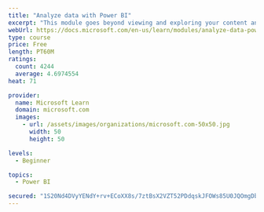 ```yaml
---
title: "Analyze data with Power BI"
excerpt: "This module goes beyond viewing and exploring your content and explains how to interact with it by working with reports and dashboards to uncover and share new business insights."
webUrl: https://docs.microsoft.com/en-us/learn/modules/analyze-data-power-bi/
type: course
price: Free
length: PT60M
ratings:
  count: 4244
  average: 4.6974554
heat: 71

provider:
  name: Microsoft Learn
  domain: microsoft.com
  images:
    - url: /assets/images/organizations/microsoft.com-50x50.jpg
      width: 50
      height: 50

levels:
  - Beginner

topics:
  - Power BI

secured: "1S20Nd4DVyYENdY+rv+ECoXX8s/7ztBsX2VZT52PDdqskJFOWs85U0JQOmgDbpD2Tki4VTYeq4kP/cfkDxK2JePsTC0RJsa3KIRJrsREG/MzJBoNfVTlb0A9RO86RlnS577K/7blBkYGtQvpTNpf1abR/vU7W773p84Hu92wZb5NCK6AIXcWS5MWiJQmRKI41SP+OtkHPqTG7DK4frq41ziOolDfU+4J+387DF9inK5wNpnJUhnvSRxLzP57C05tmL5PribTcQADcPrxcf4qonFVuARXk3sTlUMlOGlBYAl3ith681bVXhHcbqRZ93iCntuQIktSITQQFjPE5NRodgczJhYtwFdhrm3d89lSbLSTxPkIUGnJS9KUA3AzFVdxBDpJ8j5M7gF3HFXwER4wCw==;QauTNeo4GiutN6RVE1bOvA=="
---
```


